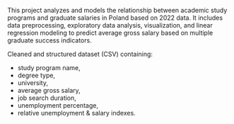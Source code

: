 This project analyzes and models the relationship between academic study programs and graduate salaries in Poland based on 2022 data. It includes data preprocessing, exploratory data analysis, visualization, and linear regression modeling to predict average gross salary based on multiple graduate success indicators.

Cleaned and structured dataset (CSV) containing:
- study program name,
- degree type,
- university,
- average gross salary,
- job search duration,
- unemployment percentage,
- relative unemployment & salary indexes.
